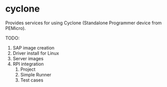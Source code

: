 # cyclone

Provides services for using Cyclone (Standalone Programmer device from PEMicro).

TODO:

  1. SAP image creation
  2. Driver install for Linux
  3. Server images
  4. RPI integration
     1. Project
     2. Simple Runner
     3. Test cases
